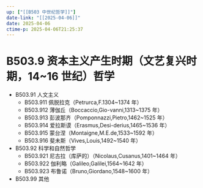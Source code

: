 ```yaml
---
up: ["[[B503 中世纪哲学]]"]
date-link: "[[2025-04-06]]"
date: 2025-04-06
ctime-p: 2025-04-06T21:25:37
---
```


# B503.9 资本主义产生时期（文艺复兴时期，14~16 世纪）哲学

- B503.91 人文主义
	- B503.911 佩脱拉克（Petrurca,F.1304~1374 年）
	- B503.912 薄伽丘（Boccaccio,Gio-vanni,1313~1375 年）
	- B503.913 彭波那齐（Pomponnazzi,Pietro,1462~1525 年）
	- B503.914 爱拉斯谟（Erasmus,Desi-derius,1465~1536 年）
	- B503.915 蒙台涅（Montaigne,M.E.de,1533~1592 年）
	- B503.916 斐未斯（Vives,Louis,1492~1540 年）
- B503.92 科学和自然哲学
	- B503.921 尼古拉（库萨的）（Nicolaus,Cusanus,1401~1464 年）
	- B503.922 伽利略（Galileo,Galilei,1564~1642 年）
	- B503.923 布鲁诺（Bruno,Giordano,1548~1600 年）
- B503.99 其他
